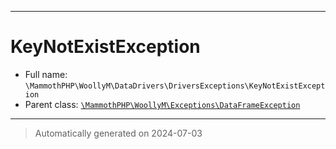 ***

# KeyNotExistException





* Full name: `\MammothPHP\WoollyM\DataDrivers\DriversExceptions\KeyNotExistException`
* Parent class: [`\MammothPHP\WoollyM\Exceptions\DataFrameException`](../../Exceptions/DataFrameException.md)






***
> Automatically generated on 2024-07-03
